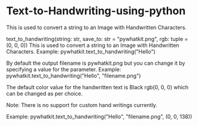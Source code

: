 # Text-to-Handwriting-using-python
This is used to convert a string to an Image with Handwritten Characters.

text_to_handwriting(string: str, save_to: str = "pywhatkit.png", rgb: tuple = (0, 0, 0))
This is used to convert a string to an Image with Handwritten Characters.
Example: pywhatkit.text_to_handwriting("Hello")

By default the output filename is pywhatkit.png but you can change it by specifying a value for the parameter.
Example: pywhatkit.text_to_handwriting("Hello", "filename.png")

The default color value for the handwritten text is Black rgb(0, 0, 0) which can be changed as per choice.

Note: There is no support for custom hand writings currently.

Example: pywhatkit.text_to_handwriting("Hello", "filename.png", (0, 0, 138))
